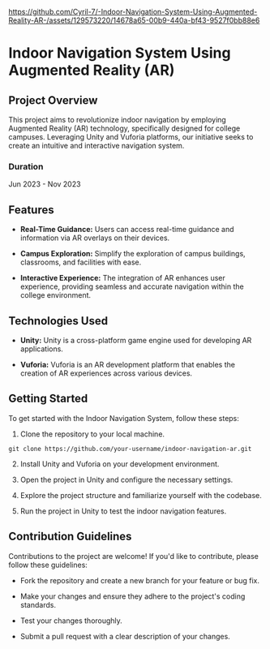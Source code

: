 https://github.com/Cyril-7/-Indoor-Navigation-System-Using-Augmented-Reality-AR-/assets/129573220/14678a65-00b9-440a-bf43-9527f0bb88e6



# Indoor Navigation System Using Augmented Reality (AR)

## Project Overview

This project aims to revolutionize indoor navigation by employing Augmented Reality (AR) technology, specifically designed for college campuses. Leveraging Unity and Vuforia platforms, our initiative seeks to create an intuitive and interactive navigation system.

### Duration
Jun 2023 - Nov 2023

## Features

- **Real-Time Guidance:** Users can access real-time guidance and information via AR overlays on their devices.
  
- **Campus Exploration:** Simplify the exploration of campus buildings, classrooms, and facilities with ease.

- **Interactive Experience:** The integration of AR enhances user experience, providing seamless and accurate navigation within the college environment.

## Technologies Used

- **Unity:** Unity is a cross-platform game engine used for developing AR applications.

- **Vuforia:** Vuforia is an AR development platform that enables the creation of AR experiences across various devices.

## Getting Started

To get started with the Indoor Navigation System, follow these steps:

1. Clone the repository to your local machine.

```
git clone https://github.com/your-username/indoor-navigation-ar.git
```

2. Install Unity and Vuforia on your development environment.

3. Open the project in Unity and configure the necessary settings.

4. Explore the project structure and familiarize yourself with the codebase.

5. Run the project in Unity to test the indoor navigation features.

## Contribution Guidelines

Contributions to the project are welcome! If you'd like to contribute, please follow these guidelines:

- Fork the repository and create a new branch for your feature or bug fix.
  
- Make your changes and ensure they adhere to the project's coding standards.

- Test your changes thoroughly.

- Submit a pull request with a clear description of your changes.

